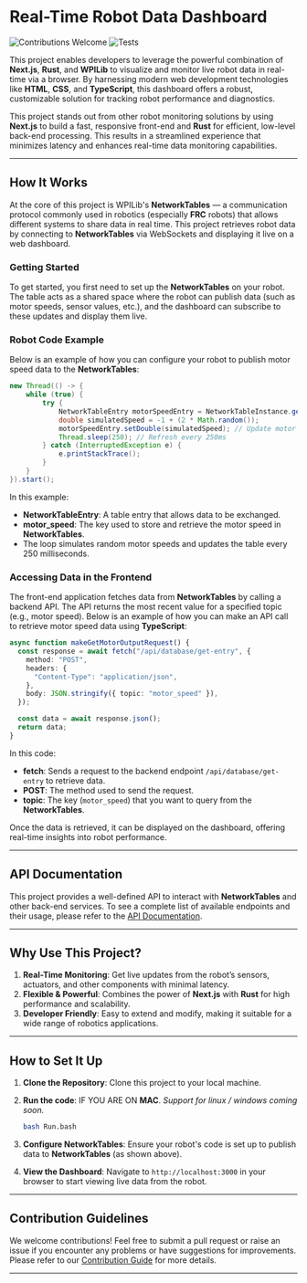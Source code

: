 # Real-Time Robot Data Dashboard

![Contributions Welcome](https://img.shields.io/badge/contributions-welcome-brightgreen.svg?style=flat)
![Tests](https://github.com/PinewoodRobotics/FRC-robot-data-display-website/actions/workflows/rust.yml/badge.svg)

This project enables developers to leverage the powerful combination of **Next.js**, **Rust**, and **WPILib** to visualize and monitor live robot data in real-time via a browser. By harnessing modern web development technologies like **HTML**, **CSS**, and **TypeScript**, this dashboard offers a robust, customizable solution for tracking robot performance and diagnostics.

This project stands out from other robot monitoring solutions by using **Next.js** to build a fast, responsive front-end and **Rust** for efficient, low-level back-end processing. This results in a streamlined experience that minimizes latency and enhances real-time data monitoring capabilities.

---

## How It Works

At the core of this project is WPILib's **NetworkTables** — a communication protocol commonly used in robotics (especially **FRC** robots) that allows different systems to share data in real time. This project retrieves robot data by connecting to **NetworkTables** via WebSockets and displaying it live on a web dashboard.

### Getting Started

To get started, you first need to set up the **NetworkTables** on your robot. The table acts as a shared space where the robot can publish data (such as motor speeds, sensor values, etc.), and the dashboard can subscribe to these updates and display them live.

### Robot Code Example

Below is an example of how you can configure your robot to publish motor speed data to the **NetworkTables**:

```java
new Thread(() -> {
    while (true) {
        try {
            NetworkTableEntry motorSpeedEntry = NetworkTableInstance.getDefault().getEntry("motor_speed");
            double simulatedSpeed = -1 + (2 * Math.random());
            motorSpeedEntry.setDouble(simulatedSpeed); // Update motor speed
            Thread.sleep(250); // Refresh every 250ms
        } catch (InterruptedException e) {
            e.printStackTrace();
        }
    }
}).start();
```

In this example:

- **NetworkTableEntry**: A table entry that allows data to be exchanged.
- **motor_speed**: The key used to store and retrieve the motor speed in **NetworkTables**.
- The loop simulates random motor speeds and updates the table every 250 milliseconds.

### Accessing Data in the Frontend

The front-end application fetches data from **NetworkTables** by calling a backend API. The API returns the most recent value for a specified topic (e.g., motor speed). Below is an example of how you can make an API call to retrieve motor speed data using **TypeScript**:

```ts
async function makeGetMotorOutputRequest() {
  const response = await fetch("/api/database/get-entry", {
    method: "POST",
    headers: {
      "Content-Type": "application/json",
    },
    body: JSON.stringify({ topic: "motor_speed" }),
  });

  const data = await response.json();
  return data;
}
```

In this code:

- **fetch**: Sends a request to the backend endpoint `/api/database/get-entry` to retrieve data.
- **POST**: The method used to send the request.
- **topic**: The key (`motor_speed`) that you want to query from the **NetworkTables**.

Once the data is retrieved, it can be displayed on the dashboard, offering real-time insights into robot performance.

---

## API Documentation

This project provides a well-defined API to interact with **NetworkTables** and other back-end services. To see a complete list of available endpoints and their usage, please refer to the [API Documentation](BackendAPISupportLists.md).

---

## Why Use This Project?

1. **Real-Time Monitoring**: Get live updates from the robot’s sensors, actuators, and other components with minimal latency.
2. **Flexible & Powerful**: Combines the power of **Next.js** with **Rust** for high performance and scalability.
3. **Developer Friendly**: Easy to extend and modify, making it suitable for a wide range of robotics applications.

---

## How to Set It Up

1. **Clone the Repository**: Clone this project to your local machine.
2. **Run the code**: IF YOU ARE ON **MAC**. _Support for linux / windows coming soon._

   ```bash
   bash Run.bash
   ```

3. **Configure NetworkTables**: Ensure your robot's code is set up to publish data to **NetworkTables** (as shown above).

4. **View the Dashboard**: Navigate to `http://localhost:3000` in your browser to start viewing live data from the robot.

---

## Contribution Guidelines

We welcome contributions! Feel free to submit a pull request or raise an issue if you encounter any problems or have suggestions for improvements. Please refer to our [Contribution Guide](CONTRIBUTING.md) for more details.

---
